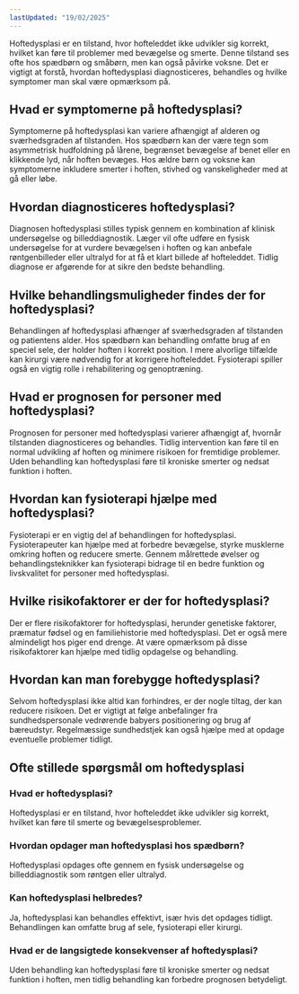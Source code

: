 ```yaml
---
lastUpdated: "19/02/2025"
---
```


Hoftedysplasi er en tilstand, hvor hofteleddet ikke udvikler sig korrekt, hvilket kan føre til problemer med bevægelse og smerte. Denne tilstand ses ofte hos spædbørn og småbørn, men kan også påvirke voksne. Det er vigtigt at forstå, hvordan hoftedysplasi diagnosticeres, behandles og hvilke symptomer man skal være opmærksom på.

## Hvad er symptomerne på hoftedysplasi?

Symptomerne på hoftedysplasi kan variere afhængigt af alderen og sværhedsgraden af tilstanden. Hos spædbørn kan der være tegn som asymmetrisk hudfoldning på lårene, begrænset bevægelse af benet eller en klikkende lyd, når hoften bevæges. Hos ældre børn og voksne kan symptomerne inkludere smerter i hoften, stivhed og vanskeligheder med at gå eller løbe.

## Hvordan diagnosticeres hoftedysplasi?

Diagnosen hoftedysplasi stilles typisk gennem en kombination af klinisk undersøgelse og billeddiagnostik. Læger vil ofte udføre en fysisk undersøgelse for at vurdere bevægelsen i hoften og kan anbefale røntgenbilleder eller ultralyd for at få et klart billede af hofteleddet. Tidlig diagnose er afgørende for at sikre den bedste behandling.

## Hvilke behandlingsmuligheder findes der for hoftedysplasi?

Behandlingen af hoftedysplasi afhænger af sværhedsgraden af tilstanden og patientens alder. Hos spædbørn kan behandling omfatte brug af en speciel sele, der holder hoften i korrekt position. I mere alvorlige tilfælde kan kirurgi være nødvendig for at korrigere hofteleddet. Fysioterapi spiller også en vigtig rolle i rehabilitering og genoptræning.

## Hvad er prognosen for personer med hoftedysplasi?

Prognosen for personer med hoftedysplasi varierer afhængigt af, hvornår tilstanden diagnosticeres og behandles. Tidlig intervention kan føre til en normal udvikling af hoften og minimere risikoen for fremtidige problemer. Uden behandling kan hoftedysplasi føre til kroniske smerter og nedsat funktion i hoften.

## Hvordan kan fysioterapi hjælpe med hoftedysplasi?

Fysioterapi er en vigtig del af behandlingen for hoftedysplasi. Fysioterapeuter kan hjælpe med at forbedre bevægelse, styrke musklerne omkring hoften og reducere smerte. Gennem målrettede øvelser og behandlingsteknikker kan fysioterapi bidrage til en bedre funktion og livskvalitet for personer med hoftedysplasi.

## Hvilke risikofaktorer er der for hoftedysplasi?

Der er flere risikofaktorer for hoftedysplasi, herunder genetiske faktorer, præmatur fødsel og en familiehistorie med hoftedysplasi. Det er også mere almindeligt hos piger end drenge. At være opmærksom på disse risikofaktorer kan hjælpe med tidlig opdagelse og behandling.

## Hvordan kan man forebygge hoftedysplasi?

Selvom hoftedysplasi ikke altid kan forhindres, er der nogle tiltag, der kan reducere risikoen. Det er vigtigt at følge anbefalinger fra sundhedspersonale vedrørende babyers positionering og brug af bæreudstyr. Regelmæssige sundhedstjek kan også hjælpe med at opdage eventuelle problemer tidligt.

## Ofte stillede spørgsmål om hoftedysplasi

### Hvad er hoftedysplasi?

Hoftedysplasi er en tilstand, hvor hofteleddet ikke udvikler sig korrekt, hvilket kan føre til smerte og bevægelsesproblemer.

### Hvordan opdager man hoftedysplasi hos spædbørn?

Hoftedysplasi opdages ofte gennem en fysisk undersøgelse og billeddiagnostik som røntgen eller ultralyd.

### Kan hoftedysplasi helbredes?

Ja, hoftedysplasi kan behandles effektivt, især hvis det opdages tidligt. Behandlingen kan omfatte brug af sele, fysioterapi eller kirurgi.

### Hvad er de langsigtede konsekvenser af hoftedysplasi?

Uden behandling kan hoftedysplasi føre til kroniske smerter og nedsat funktion i hoften, men tidlig behandling kan forbedre prognosen betydeligt.
